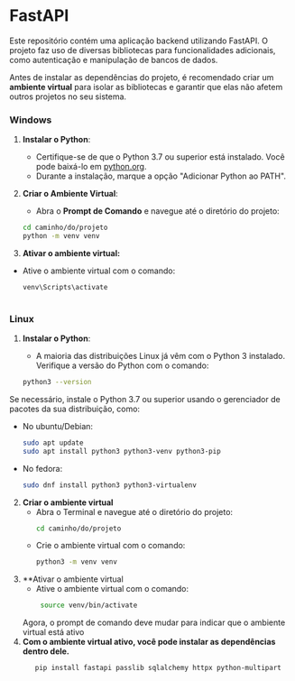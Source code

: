 # FastAPI

Este repositório contém uma aplicação backend utilizando FastAPI. O projeto faz uso de diversas bibliotecas para funcionalidades adicionais, como autenticação e manipulação de bancos de dados.

Antes de instalar as dependências do projeto, é recomendado criar um **ambiente virtual** para isolar as bibliotecas e garantir que elas não afetem outros projetos no seu sistema.

### Windows

1. **Instalar o Python**:
   - Certifique-se de que o Python 3.7 ou superior está instalado. Você pode baixá-lo em [python.org](https://www.python.org/downloads/).
   - Durante a instalação, marque a opção "Adicionar Python ao PATH".

2. **Criar o Ambiente Virtual**:
   - Abra o **Prompt de Comando** e navegue até o diretório do projeto:
   
   ```bash
   cd caminho/do/projeto
   python -m venv venv
3. **Ativar o ambiente virtual:**
  - Ative o ambiente virtual com o comando:
    ```bash
    venv\Scripts\activate
  
  ### Linux

1. **Instalar o Python**:
   - A maioria das distribuições Linux já vêm com o Python 3 instalado. Verifique a versão do Python com o comando:
   
   ```bash
   python3 --version

  Se necessário, instale o Python 3.7 ou superior usando o gerenciador de pacotes da sua distribuição, como:
  - No ubuntu/Debian:
    
    ```bash
    sudo apt update
    sudo apt install python3 python3-venv python3-pip

  - No fedora:
    ```bash
    sudo dnf install python3 python3-virtualenv


2. **Criar o ambiente virtual**
   - Abra o Terminal e navegue até o diretório do projeto:
      ```bash
      cd caminho/do/projeto
   - Crie o ambiente virtual com o comando:
       ```bash
      python3 -m venv venv
3. **Ativar o ambiente virtual
   - Ative o ambiente virtual com o comando:
     ```bash
      source venv/bin/activate
    Agora, o prompt de comando deve mudar para indicar que o ambiente virtual está ativo
4. **Com o ambiente virtual ativo, você pode instalar as dependências dentro dele.**
   ```bash
      pip install fastapi passlib sqlalchemy httpx python-multipart







